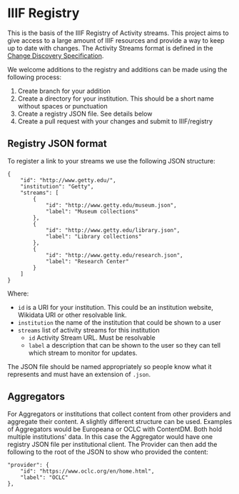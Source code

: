 # IIIF Registry
This is the basis of the IIIF Registry of Activity streams. This project aims to give access to a large amount of IIIF resources and provide a way to keep up to date with changes. The Activity Streams format is defined in the [Change Discovery Specification](https://iiif.io/api/discovery/0.4/).

We welcome additions to the registry and additions can be made using the following process:

  1. Create branch for your addition
  2. Create a directory for your institution. This should be a short name without spaces or punctuation
  3. Create a registry JSON file. See details below
  4. Create a pull request with your changes and submit to IIIF/registry

## Registry JSON format  

To register a link to your streams we use the following JSON structure: 

```
{
    "id": "http://www.getty.edu/",
    "institution": "Getty",
    "streams": [
        {
            "id": "http://www.getty.edu/museum.json",
            "label": "Museum collections" 
        },
        {
            "id": "http://www.getty.edu/library.json",
            "label": "Library collections" 
        },
        {
            "id": "http://www.getty.edu/research.json",
            "label": "Research Center" 
        }
    ]
}
```

Where:
 * `id` is a URI for your institution. This could be an institution website, Wikidata URI or other resolvable link. 
 * `institution` the name of the institution that could be shown to a user
 * `streams` list of activity streams for this institution
    * `id` Activity Stream URL. Must be resolvable 
    * `label` a description that can be shown to the user so they can tell which stream to monitor for updates. 

The JSON file should be named appropriately so people know what it represents and must have an extension of `.json`.

## Aggregators

For Aggregators or institutions that collect content from other providers and aggregate their content. A slightly different structure can be used. Examples of Aggregators would be Europeana or OCLC with ContentDM. Both hold multiple institutions' data. In this case the Aggregator would have one registry JSON file per institutional client. The Provider can then add the following to the root of the JSON to show who provided the content:

```
"provider": {
    "id": "https://www.oclc.org/en/home.html",
    "label": "OCLC"
},
```
